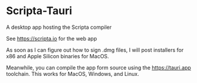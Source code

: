 # Scripta-Tauri

A desktop app hosting the Scripta compiler

See https://scripta.io for the web app

As soon as I can figure out how to sign .dmg files, 
I will post installers for x86 and Apple Silicon binaries
for MacOS.

Meanwhile, you can compile the app form source
using the https://tauri.app toolchain.  This 
works for MacOS, Windows, and Linux.
